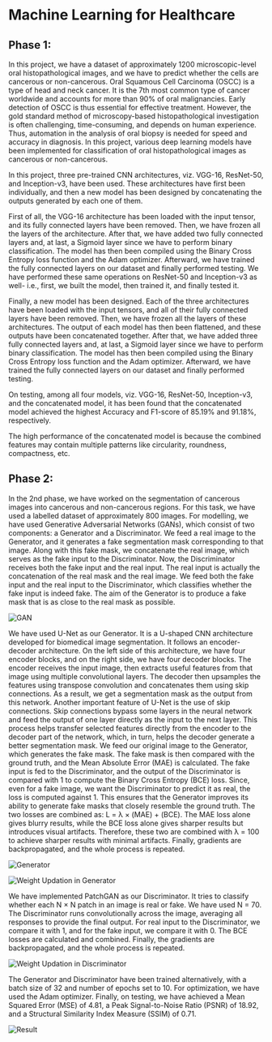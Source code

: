 # Machine Learning for Healthcare

## Phase 1:

In this project, we have a dataset of approximately 1200 microscopic-level oral histopathological images, and we have to predict whether the cells are cancerous or non-cancerous. Oral Squamous Cell Carcinoma (OSCC) is a type of head and neck cancer. It is the 7th most common type of cancer worldwide and accounts for more than 90% of oral malignancies. Early detection of OSCC is thus essential for effective treatment. However, the gold standard method of microscopy-based histopathological investigation is often challenging, time-consuming, and depends on human experience. Thus, automation in the analysis of oral biopsy is needed for speed and accuracy in diagnosis. In this project, various deep learning models have been implemented for classification of oral histopathological images as cancerous or non-cancerous.

In this project, three pre-trained CNN architectures, viz. VGG-16, ResNet-50, and Inception-v3, have been used. These architectures have first been individually, and then a new model has been designed by concatenating the outputs generated by each one of them.

First of all, the VGG-16 architecture has been loaded with the input tensor, and its fully connected layers have been removed. Then, we have frozen all the layers of the architecture. After that, we have added two fully connected layers and, at last, a Sigmoid layer since we have to perform binary classification. The model has then been compiled using the Binary Cross Entropy loss function and the Adam optimizer. Afterward, we have trained the fully connected layers on our dataset and finally performed testing. We have performed these same operations on ResNet-50 and Inception-v3 as well- i.e., first, we built the model, then trained it, and finally tested it.

Finally, a new model has been designed. Each of the three architectures have been loaded with the input tensors, and all of their fully connected layers have been removed. Then, we have frozen all the layers of these architectures. The output of each model has then been flattened, and these outputs have been concatenated together. After that, we have added three fully connected layers and, at last, a Sigmoid layer since we have to perform binary classification. The model has then been compiled using the Binary Cross Entropy loss function and the Adam optimizer. Afterward, we have trained the fully connected layers on our dataset and finally performed testing.

On testing, among all four models, viz. VGG-16, ResNet-50, Inception-v3, and the concatenated model, it has been found that the concatenated model achieved the highest Accuracy and F1-score of 85.19% and 91.18%, respectively.

The high performance of the concatenated model is because the combined features may contain multiple patterns like circularity, roundness, compactness, etc.


## Phase 2:

In the 2nd phase, we have worked on the segmentation of cancerous images into cancerous and non-cancerous regions. For this task, we have used a labelled dataset of approximately 800 images. For modelling, we have used Generative Adversarial Networks (GANs), which consist of two components: a Generator and a Discriminator. We feed a real image to the Generator, and it generates a fake segmentation mask corresponding to that image. Along with this fake mask, we concatenate the real image, which serves as the fake input to the Discriminator. Now, the Discriminator receives both the fake input and the real input. The real input is actually the concatenation of the real mask and the real image. We feed both the fake input and the real input to the Discriminator, which classifies whether the fake input is indeed fake. The aim of the Generator is to produce a fake mask that is as close to the real mask as possible.

![GAN](https://github.com/user-attachments/assets/f8d820da-c643-4317-810a-3a0d4ef44199)


We have used U-Net as our Generator. It is a U-shaped CNN architecture developed for biomedical image segmentation. It follows an encoder-decoder architecture. On the left side of this architecture, we have four encoder blocks, and on the right side, we have four decoder blocks. The encoder receives the input image, then extracts useful features from that image using multiple convolutional layers. The decoder then upsamples the features using transpose convolution and concatenates them using skip connections. As a result, we get a segmentation mask as the output from this network. Another important feature of U-Net is the use of skip connections. Skip connections bypass some layers in the neural network and feed the output of one layer directly as the input to the next layer. This process helps transfer selected features directly from the encoder to the decoder part of the network, which, in turn, helps the decoder generate a better segmentation mask. We feed our original image to the Generator, which generates the fake mask. The fake mask is then compared with the ground truth, and the Mean Absolute Error (MAE) is calculated. The fake input is fed to the Discriminator, and the output of the Discriminator is compared with 1 to compute the Binary Cross Entropy (BCE) loss. Since, even for a fake image, we want the Discriminator to predict it as real, the loss is computed against 1. This ensures that the Generator improves its ability to generate fake masks that closely resemble the ground truth. The two losses are combined as: L = λ × (MAE) + (BCE). The MAE loss alone gives blurry results, while the BCE loss alone gives sharper results but introduces visual artifacts. Therefore, these two are combined with λ = 100 to achieve sharper results with minimal artifacts. Finally, gradients are backpropagated, and the whole process is repeated.

![Generator](https://github.com/user-attachments/assets/2a2cffc2-3c4f-4be3-bfb5-90ff16ce4d6e)

![Weight Updation in Generator](https://github.com/user-attachments/assets/bbacce8a-0085-4ef5-84c5-685eaf838374)

We have implemented PatchGAN as our Discriminator. It tries to classify whether each N × N patch in an image is real or fake. We have used N = 70. The Discriminator runs convolutionally across the image, averaging all responses to provide the final output. For real input to the Discriminator, we compare it with 1, and for the fake input, we compare it with 0. The BCE losses are calculated and combined. Finally, the gradients are backpropagated, and the whole process is repeated.

![Weight Updation in Discriminator](https://github.com/user-attachments/assets/9382e339-7088-44f8-9046-e6570275f3cc)

The Generator and Discriminator have been trained alternatively, with a batch size of 32 and number of epochs set to 10. For optimization, we have used the Adam optimizer. Finally, on testing, we have achieved a Mean Squared Error (MSE) of 4.81, a Peak Signal-to-Noise Ratio (PSNR) of 18.92, and a Structural Similarity Index Measure (SSIM) of 0.71.

![Result](https://github.com/user-attachments/assets/02620e27-7825-426c-b311-b43a310b10ed)

